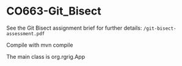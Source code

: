 # CO663-Git_Bisect

See the Git Bisect assignment brief for further details: `/git-bisect-assessment.pdf`

Compile with
  mvn compile

The main class is
  org.rgrig.App
